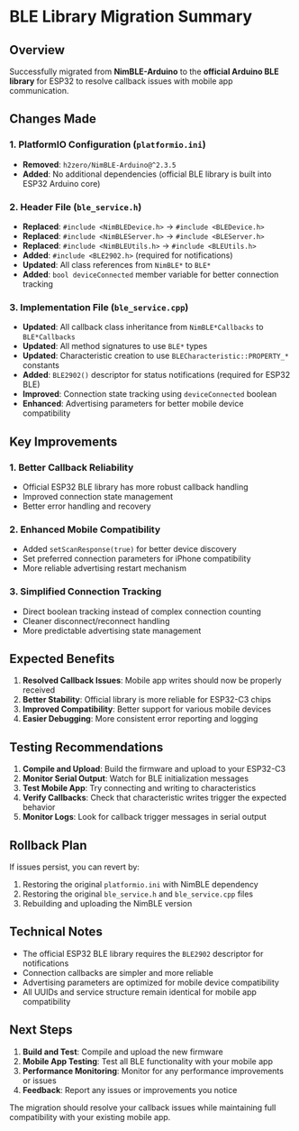 # BLE Library Migration Summary

## Overview

Successfully migrated from **NimBLE-Arduino** to the **official Arduino BLE library** for ESP32 to resolve callback issues with mobile app communication.

## Changes Made

### 1. PlatformIO Configuration (`platformio.ini`)

- **Removed**: `h2zero/NimBLE-Arduino@^2.3.5`
- **Added**: No additional dependencies (official BLE library is built into ESP32 Arduino core)

### 2. Header File (`ble_service.h`)

- **Replaced**: `#include <NimBLEDevice.h>` → `#include <BLEDevice.h>`
- **Replaced**: `#include <NimBLEServer.h>` → `#include <BLEServer.h>`
- **Replaced**: `#include <NimBLEUtils.h>` → `#include <BLEUtils.h>`
- **Added**: `#include <BLE2902.h>` (required for notifications)
- **Updated**: All class references from `NimBLE*` to `BLE*`
- **Added**: `bool deviceConnected` member variable for better connection tracking

### 3. Implementation File (`ble_service.cpp`)

- **Updated**: All callback class inheritance from `NimBLE*Callbacks` to `BLE*Callbacks`
- **Updated**: All method signatures to use `BLE*` types
- **Updated**: Characteristic creation to use `BLECharacteristic::PROPERTY_*` constants
- **Added**: `BLE2902()` descriptor for status notifications (required for ESP32 BLE)
- **Improved**: Connection state tracking using `deviceConnected` boolean
- **Enhanced**: Advertising parameters for better mobile device compatibility

## Key Improvements

### 1. **Better Callback Reliability**

- Official ESP32 BLE library has more robust callback handling
- Improved connection state management
- Better error handling and recovery

### 2. **Enhanced Mobile Compatibility**

- Added `setScanResponse(true)` for better device discovery
- Set preferred connection parameters for iPhone compatibility
- More reliable advertising restart mechanism

### 3. **Simplified Connection Tracking**

- Direct boolean tracking instead of complex connection counting
- Cleaner disconnect/reconnect handling
- More predictable advertising state management

## Expected Benefits

1. **Resolved Callback Issues**: Mobile app writes should now be properly received
2. **Better Stability**: Official library is more reliable for ESP32-C3 chips
3. **Improved Compatibility**: Better support for various mobile devices
4. **Easier Debugging**: More consistent error reporting and logging

## Testing Recommendations

1. **Compile and Upload**: Build the firmware and upload to your ESP32-C3
2. **Monitor Serial Output**: Watch for BLE initialization messages
3. **Test Mobile App**: Try connecting and writing to characteristics
4. **Verify Callbacks**: Check that characteristic writes trigger the expected behavior
5. **Monitor Logs**: Look for callback trigger messages in serial output

## Rollback Plan

If issues persist, you can revert by:

1. Restoring the original `platformio.ini` with NimBLE dependency
2. Restoring the original `ble_service.h` and `ble_service.cpp` files
3. Rebuilding and uploading the NimBLE version

## Technical Notes

- The official ESP32 BLE library requires the `BLE2902` descriptor for notifications
- Connection callbacks are simpler and more reliable
- Advertising parameters are optimized for mobile device compatibility
- All UUIDs and service structure remain identical for mobile app compatibility

## Next Steps

1. **Build and Test**: Compile and upload the new firmware
2. **Mobile App Testing**: Test all BLE functionality with your mobile app
3. **Performance Monitoring**: Monitor for any performance improvements or issues
4. **Feedback**: Report any issues or improvements you notice

The migration should resolve your callback issues while maintaining full compatibility with your existing mobile app.

